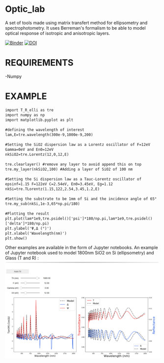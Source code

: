 # Optic_lab
A set of tools made using matrix transfert method for ellipsometry and spectrophotometry. It uses Berreman's formalism to be able to model optical response of isotropic and anisotropic layers.


[![Binder](https://mybinder.org/badge_logo.svg)](https://mybinder.org/v2/gh/Quikim/Optic_lab/master)
[![DOI](https://www.zenodo.org/badge/DOI/10.5281/zenodo.3576393.svg)](https://doi.org/10.5281/zenodo.3576393)

# REQUIREMENTS
-Numpy

# EXAMPLE
```
import T_R_elli as tre
import numpy as np
import matplotlib.pyplot as plt

#defining the wavelength of interest
lam,E=tre.wavelength(300e-9,1000e-9,200)

#Setting the SiO2 dispersion law as a Lorentz oscillator of F=12eV Gamma=0eV and En0=12eV
nkSiO2=tre.Lorentz(12,0,12,E)

tre.clearlayer() #remove any layer to avoid append this on top 
tre.my_layer(nkSiO2,100) #Adding a layer of SiO2 of 100 nm 

#Setting the Si dispersion law as a Tauc-Lorentz oscillator of epsinf=1.15 F=122eV C=2.54eV, En0=3.45eV, Eg=1.12
nkSi=tre.TLorentz(1.15,122,2.54,3.45,1.2,E)

#Setting the substrate to be 1mm of Si and the incidence angle of 65°
tre.my_sub(nkSi,1e-3,65*np.pi/180)

#Plotting the result
plt.plot(lam*1e9,tre.psidel()['psi']*180/np.pi,lam*1e9,tre.psidel()['delta']*180/np.pi)
plt.ylabel('Ψ,Δ (°)')
plt.xlabel('Wavelength(nm)')
plt.show()
```


Other examples are available in the form of Jupyter notebooks. An example of Jupyter notebook used to model 1800nm SiO2 on Si (ellipsometry) and Glass (T and R) :
![Alt text](https://raw.githubusercontent.com/Quikim/Optic_lab/master/snapshot.png)
